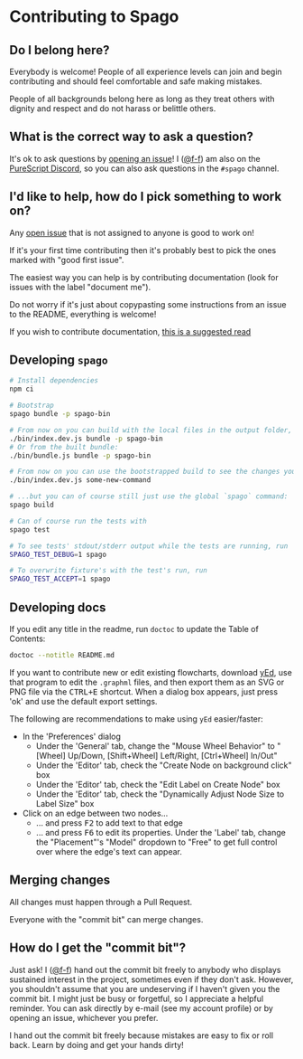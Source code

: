# Contributing to Spago


## Do I belong here?

Everybody is welcome! People of all experience levels can join and begin contributing and
should feel comfortable and safe making mistakes.

People of all backgrounds belong here as long as they treat others with dignity
and respect and do not harass or belittle others.


## What is the correct way to ask a question?

It's ok to ask questions by [opening an issue][spago-issues]!
I ([@f-f][f-f]) am also on the [PureScript Discord][discord], so you can also ask
questions in the `#spago` channel.


## I'd like to help, how do I pick something to work on?

Any [open issue][spago-issues] that is not assigned to anyone is good to work on!

If it's your first time contributing then it's probably best to pick the ones marked
with "good first issue".

The easiest way you can help is by contributing documentation (look for issues with
the label "document me").

Do not worry if it's just about copypasting some instructions from an issue to the README,
everything is welcome!

If you wish to contribute documentation, [this is a suggested read](https://www.divio.com/blog/documentation/)

## Developing `spago`

```bash
# Install dependencies
npm ci

# Bootstrap
spago bundle -p spago-bin

# From now on you can build with the local files in the output folder, e.g.:
./bin/index.dev.js bundle -p spago-bin
# Or from the built bundle:
./bin/bundle.js bundle -p spago-bin

# From now on you can use the bootstrapped build to see the changes you make:
./bin/index.dev.js some-new-command

# ...but you can of course still just use the global `spago` command:
spago build

# Can of course run the tests with
spago test

# To see tests' stdout/stderr output while the tests are running, run
SPAGO_TEST_DEBUG=1 spago

# To overwrite fixture's with the test's run, run
SPAGO_TEST_ACCEPT=1 spago
```

## Developing docs

If you edit any title in the readme, run `doctoc` to update the Table of Contents:

```bash
doctoc --notitle README.md
```

If you want to contribute new or edit existing flowcharts, download [yEd](https://www.yworks.com/products/yed), use that program to edit the `.graphml` files, and then export them as an SVG or PNG file via the <kbd>CTRL+E</kbd> shortcut. When a dialog box appears, just press 'ok' and use the default export settings.

The following are recommendations to make using `yEd` easier/faster:
- In the 'Preferences' dialog
    - Under the 'General' tab, change the "Mouse Wheel Behavior" to "[Wheel] Up/Down, [Shift+Wheel] Left/Right, [Ctrl+Wheel] In/Out"
    - Under the 'Editor' tab, check the "Create Node on background click" box
    - Under the 'Editor' tab, check the "Edit Label on Create Node" box
    - Under the 'Editor' tab, check the "Dynamically Adjust Node Size to Label Size" box
- Click on an edge between two nodes...
    - ... and press <kbd>F2</kbd> to add text to that edge
    - ... and press <kbd>F6</kbd> to edit its properties. Under the 'Label' tab, change the "Placement"'s "Model" dropdown to "Free" to get full control over where the edge's text can appear.

## Merging changes

All changes must happen through a Pull Request.

Everyone with the "commit bit" can merge changes.

## How do I get the "commit bit"?

Just ask!  I ([@f-f][f-f]) hand out the commit bit freely to anybody who
displays sustained interest in the project, sometimes even if they don't ask.
However, you shouldn't assume that you are undeserving if I haven't given you
the commit bit.  I might just be busy or forgetful, so I appreciate a helpful
reminder.  You can ask directly by e-mail (see my account profile) or by opening
an issue, whichever you prefer.

I hand out the commit bit freely because mistakes are easy to fix or roll back.
Learn by doing and get your hands dirty!


[f-f]: https://github.com/f-f
[discord]: https://purescript.org/chat
[spago-issues]: https://github.com/purescript/spago/issues
